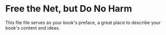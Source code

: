 # Free the Net, but Do No Harm

This file file serves as your book's preface, a great place to describe your book's content and ideas.


